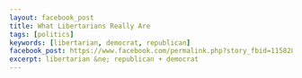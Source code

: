 ```yaml
---
layout: facebook_post
title: What Libertarians Really Are
tags: [politics]
keywords: [libertarian, democrat, republican]
facebook_post: https://www.facebook.com/permalink.php?story_fbid=1158281284249928&id=1139573672787356
excerpt: libertarian &ne; republican + democrat
---
```

